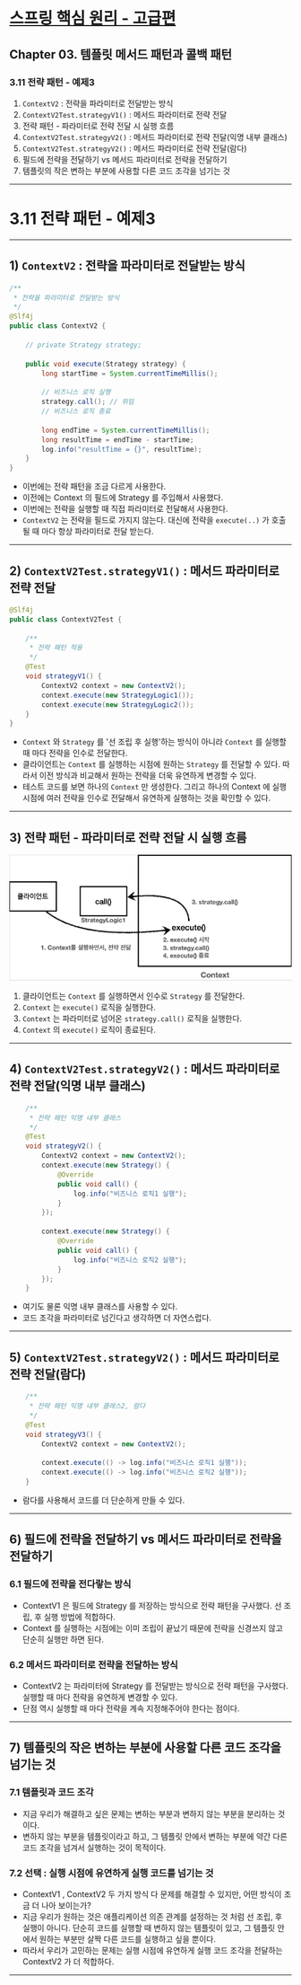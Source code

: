 # <a href = "../README.md" target="_blank">스프링 핵심 원리 - 고급편</a>
## Chapter 03. 템플릿 메서드 패턴과 콜백 패턴
### 3.11 전략 패턴 - 예제3
1) `ContextV2` : 전략을 파라미터로 전달받는 방식
2) `ContextV2Test.strategyV1()` : 메서드 파라미터로 전략 전달
3) 전략 패턴 - 파라미터로 전략 전달 시 실행 흐름
4) `ContextV2Test.strategyV2()` : 메서드 파라미터로 전략 전달(익명 내부 클래스)
5) `ContextV2Test.strategyV2()` : 메서드 파라미터로 전략 전달(람다)
6) 필드에 전략을 전달하기 vs 메서드 파라미터로 전략을 전달하기
7) 템플릿의 작은 변하는 부분에 사용할 다른 코드 조각을 넘기는 것

---

# 3.11 전략 패턴 - 예제3

---

## 1) `ContextV2` : 전략을 파라미터로 전달받는 방식
```java
/**
 * 전략을 파라미터로 전달받는 방식
 */
@Slf4j
public class ContextV2 {

    // private Strategy strategy;

    public void execute(Strategy strategy) {
        long startTime = System.currentTimeMillis();

        // 비즈니스 로직 실행
        strategy.call(); // 위임
        // 비즈니스 로직 종료

        long endTime = System.currentTimeMillis();
        long resultTime = endTime - startTime;
        log.info("resultTime = {}", resultTime);
    }
}
```
- 이번에는 전략 패턴을 조금 다르게 사용한다.
- 이전에는 Context 의 필드에 Strategy 를 주입해서 사용했다.
- 이번에는 전략을 실행할 때 직접 파라미터로 전달해서 사용한다.
- `ContextV2` 는 전략을 필드로 가지지 않는다. 대신에 전략을 `execute(..)` 가 호출될 때 마다 항상
  파라미터로 전달 받는다.

---

## 2) `ContextV2Test.strategyV1()` : 메서드 파라미터로 전략 전달
```java
@Slf4j
public class ContextV2Test {

    /**
     * 전략 패턴 적용
     */
    @Test
    void strategyV1() {
        ContextV2 context = new ContextV2();
        context.execute(new StrategyLogic1());
        context.execute(new StrategyLogic2());
    }
}
```
- `Context` 와 `Strategy` 를 '선 조립 후 실행'하는 방식이 아니라 `Context` 를 실행할 때 마다 전략을 인수로
전달한다.
- 클라이언트는 `Context` 를 실행하는 시점에 원하는 `Strategy` 를 전달할 수 있다. 따라서 이전 방식과
비교해서 원하는 전략을 더욱 유연하게 변경할 수 있다.
- 테스트 코드를 보면 하나의 `Context` 만 생성한다. 그리고 하나의 Context 에 실행 시점에 여러 전략을 인수로 전달해서 유연하게 실행하는 것을 확인할 수 있다.

---

## 3) 전략 패턴 - 파라미터로 전략 전달 시 실행 흐름
![strategy_pattern3](img/strategy_pattern3.png)
1. 클라이언트는 `Context` 를 실행하면서 인수로 `Strategy` 를 전달한다.
2. `Context` 는 `execute()` 로직을 실행한다.
3. `Context` 는 파라미터로 넘어온 `strategy.call()` 로직을 실행한다.
4. `Context` 의 `execute()` 로직이 종료된다.

---

## 4) `ContextV2Test.strategyV2()` : 메서드 파라미터로 전략 전달(익명 내부 클래스)
```java
    /**
     * 전략 패턴 익명 내부 클래스
     */
    @Test
    void strategyV2() {
        ContextV2 context = new ContextV2();
        context.execute(new Strategy() {
            @Override
            public void call() {
                log.info("비즈니스 로직1 실행");
            }
        });

        context.execute(new Strategy() {
            @Override
            public void call() {
                log.info("비즈니스 로직2 실행");
            }
        });
    }
```
- 여기도 물론 익명 내부 클래스를 사용할 수 있다.
- 코드 조각을 파라미터로 넘긴다고 생각하면 더 자연스럽다.

---

## 5) `ContextV2Test.strategyV2()` : 메서드 파라미터로 전략 전달(람다)
```java
    /**
     * 전략 패턴 익명 내부 클래스2, 람다
     */
    @Test
    void strategyV3() {
        ContextV2 context = new ContextV2();

        context.execute(() -> log.info("비즈니스 로직1 실행"));
        context.execute(() -> log.info("비즈니스 로직2 실행"));
    }
```
- 람다를 사용해서 코드를 더 단순하게 만들 수 있다.

---

## 6) 필드에 전략을 전달하기 vs 메서드 파라미터로 전략을 전달하기

### 6.1 필드에 전략을 전다랗는 방식
- ContextV1 은 필드에 Strategy 를 저장하는 방식으로 전략 패턴을 구사했다.
선 조립, 후 실행 방법에 적합하다.
- Context 를 실행하는 시점에는 이미 조립이 끝났기 때문에 전략을 신경쓰지 않고 단순히 실행만 하면
된다.

### 6.2 메서드 파라미터로 전략을 전달하는 방식
- ContextV2 는 파라미터에 Strategy 를 전달받는 방식으로 전략 패턴을 구사했다.
실행할 때 마다 전략을 유연하게 변경할 수 있다.
- 단점 역시 실행할 때 마다 전략을 계속 지정해주어야 한다는 점이다.

---

## 7) 템플릿의 작은 변하는 부분에 사용할 다른 코드 조각을 넘기는 것

### 7.1 템플릿과 코드 조각
- 지금 우리가 해결하고 싶은 문제는 변하는 부분과 변하지 않는 부분을 분리하는 것이다.
- 변하지 않는 부분을 템플릿이라고 하고, 그 템플릿 안에서 변하는 부분에 약간 다른 코드 조각을 넘겨서
실행하는 것이 목적이다.

### 7.2 선택 : 실행 시점에 유연하게 실행 코드를 넘기는 것
- ContextV1 , ContextV2 두 가지 방식 다 문제를 해결할 수 있지만, 어떤 방식이 조금 더 나아 보이는가?
- 지금 우리가 원하는 것은 애플리케이션 의존 관계를 설정하는 것 처럼 선 조립, 후 실행이 아니다. 단순히
코드를 실행할 때 변하지 않는 템플릿이 있고, 그 템플릿 안에서 원하는 부분만 살짝 다른 코드를 실행하고
싶을 뿐이다.
- 따라서 우리가 고민하는 문제는 실행 시점에 유연하게 실행 코드 조각을 전달하는 ContextV2 가 더
적합하다.

---
